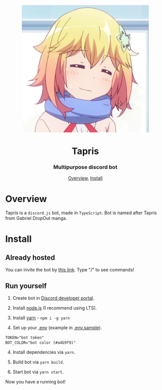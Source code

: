 <p align="center">
 <img width=400px src="assets/avatar.png" alt="Bot logo">
 <h1 align="center">Tapris</h1>
 <h3 align="center">Multipurpose discord bot</h3>
</p>

<p align="center">
 <a href="#overview">Overview</a>,
 <a href="#install">Install</a>
</p>

# Overview

Tapris is a `discord.js` bot, made in `TypeScript`.
Bot is named after Tapris from Gabriel DropOut manga.

# Install

## Already hosted

You can invite the bot by [this link](https://discord.com/api/oauth2/authorize?client_id=869088074758520832&scope=bot+applications.commands&permissions=294208515334).
Type "/" to see commands!

## Run yourself

1. Create bot in [Discord developer portal](https://discord.com/developers/applications).

2. Install [node.js](https://nodejs.org/en/download/) (I recommend using LTS).

3. Install [yarn]() - `npm i -g yarn`

4. Set up your [.env](.env.sample) (example in [.env.sample](.env.sample)).

```env
TOKEN="bot token"
BOT_COLOR="bot color (#a4b9f9)"
```

4. Install dependencies via `yarn`.

5. Build bot via `yarn build`.

6. Start bot via `yarn start`.

Now you have a running bot!
